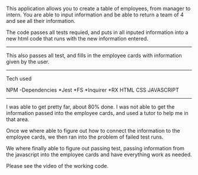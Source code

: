 

This application allows you to create a table of employees, from manager to intern.  You are able to input information and be able to return a team of 4 and see all their information.

The code passes all tests requied, and puts in all inputed information into a new html code that runs with the new information entered.

*****

This also passes all test, and fills in the employee cards with information given by the user.

*****

Tech used 

NPM
  -Dependencies
    *Jest
    *FS
    *Inquirer
    *RX
HTML
CSS
JAVASCRIPT

*****

I was able to get pretty far, about 80% done.  I was not able to get the information passed into the employee cards, and used a tutor to help me in that area.

Once we where able to figure out how to connect the information to the employee cards, we then ran into the problem of failed test runs.

We where finally able to figure out passing test, passing information from the javascript into the employee cards and have everything work as needed.

Please see the video of the working code.

